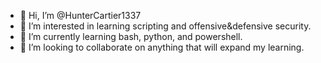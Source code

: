 - 👋 Hi, I’m @HunterCartier1337
- 👀 I’m interested in learning scripting and offensive&defensive security.
- 🌱 I’m currently learning bash, python, and powershell.
- 💞️ I’m looking to collaborate on anything that will expand my learning.
<!---
HunterCartier1337/HunterCartier1337 is a ✨ special ✨ repository because its `README.md` (this file) appears on your GitHub profile.
You can click the Preview link to take a look at your changes.
--->
